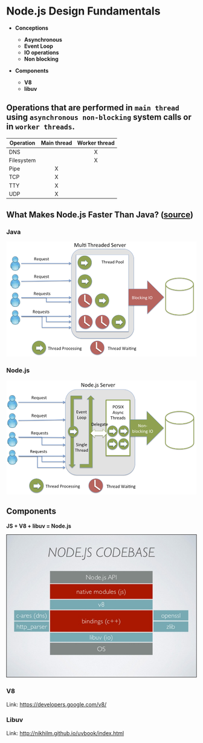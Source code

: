 # Node.js Design Fundamentals

 - **Conceptions**
   - **Asynchronous**
   - **Event Loop**
   - **IO operations**
   - **Non blocking**

 - **Components**
   - **V8**
   - **libuv**
 
 
## Operations that are performed in `main thread` using `asynchronous non-blocking` system calls or in `worker threads`. 

| Operation   | Main thread   | Worker thread   |
|-------------|:-------------:|:---------------:|
| DNS         |               | X               |
| Filesystem  |               | X               |
| Pipe        | X             |                 |
| TCP         | X             |                 |
| TTY         | X             |                 |
| UDP         | X             |                 |

   
   
## What Makes Node.js Faster Than Java? ([source](https://strongloop.com/strongblog/node-js-is-faster-than-java/))

### Java

![Java Threading](../../static/images/threading-java-small.png)

### Node.js

![Node.js Threading](../../static/images/threading-node-small.png)


## Components 

**JS + V8 + libuv = Node.js**

![Node.js Codebase](../../static/images/node-codebase.jpg)

### V8

Link: https://developers.google.com/v8/

### Libuv

Link: http://nikhilm.github.io/uvbook/index.html

